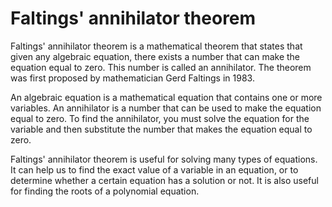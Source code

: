 # Faltings' annihilator theorem

Faltings' annihilator theorem is a mathematical theorem that states that given any algebraic equation, there exists a number that can make the equation equal to zero. This number is called an annihilator. The theorem was first proposed by mathematician Gerd Faltings in 1983.

An algebraic equation is a mathematical equation that contains one or more variables. An annihilator is a number that can be used to make the equation equal to zero. To find the annihilator, you must solve the equation for the variable and then substitute the number that makes the equation equal to zero.

Faltings' annihilator theorem is useful for solving many types of equations. It can help us to find the exact value of a variable in an equation, or to determine whether a certain equation has a solution or not. It is also useful for finding the roots of a polynomial equation.
